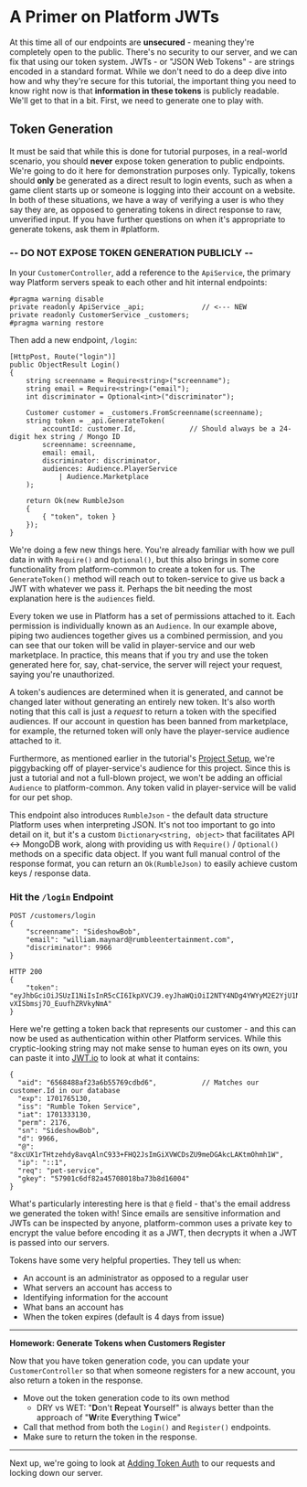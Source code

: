 # A Primer on Platform JWTs

At this time all of our endpoints are **unsecured** - meaning they're completely open to the public.  There's no security to our server, and we can fix that using our token system.  JWTs - or "JSON Web Tokens" - are strings encoded in a standard format.  While we don't need to do a deep dive into how and why they're secure for this tutorial, the important thing you need to know right now is that **information in these tokens** is publicly readable.  We'll get to that in a bit.  First, we need to generate one to play with.

## Token Generation

It must be said that while this is done for tutorial purposes, in a real-world scenario, you should **never** expose token generation to public endpoints.  We're going to do it here for demonstration purposes only.  Typically, tokens should **only** be generated as a direct result to login events, such as when a game client starts up or someone is logging into their account on a website.  In both of these situations, we have a way of verifying a user is who they say they are, as opposed to generating tokens in direct response to raw, unverified input.  If you have further questions on when it's appropriate to generate tokens, ask them in #platform.

### -- DO NOT EXPOSE TOKEN GENERATION PUBLICLY --

In your `CustomerController`, add a reference to the `ApiService`, the primary way Platform servers speak to each other and hit internal endpoints:

```
#pragma warning disable
private readonly ApiService _api;              // <--- NEW
private readonly CustomerService _customers;
#pragma warning restore
```

Then add a new endpoint, `/login`:

```
[HttpPost, Route("login")]
public ObjectResult Login()
{
    string screenname = Require<string>("screenname");
    string email = Require<string>("email");
    int discriminator = Optional<int>("discriminator");

    Customer customer = _customers.FromScreenname(screenname);
    string token = _api.GenerateToken(
        accountId: customer.Id,             // Should always be a 24-digit hex string / Mongo ID
        screenname: screenname,
        email: email,
        discriminator: discriminator,
        audiences: Audience.PlayerService 
            | Audience.Marketplace
    );

    return Ok(new RumbleJson
    {
        { "token", token }
    });
}
```

We're doing a few new things here.  You're already familiar with how we pull data in with `Require()` and `Optional()`, but this also brings in some core functionality from platform-common to create a token for us.  The `GenerateToken()` method will reach out to token-service to give us back a JWT with whatever we pass it.  Perhaps the bit needing the most explanation here is the `audiences` field.

Every token we use in Platform has a set of permissions attached to it.  Each permission is individually known as an `Audience`.  In our example above, piping two audiences together gives us a combined permission, and you can see that our token will be valid in player-service and our web marketplace.  In practice, this means that if you try and use the token generated here for, say, chat-service, the server will reject your request, saying you're unauthorized.

A token's audiences are determined when it is generated, and cannot be changed later without generating an entirely new token.  It's also worth noting that this call is just a _request_ to return a token with the specified audiences.  If our account in question has been banned from marketplace, for example, the returned token will only have the player-service audience attached to it.

Furthermore, as mentioned earlier in the tutorial's [Project Setup](02%20-%20Project%20Setup.md), we're piggybacking off of player-service's audience for this project.  Since this is just a tutorial and not a full-blown project, we won't be adding an official `Audience` to platform-common.  Any token valid in player-service will be valid for our pet shop.

This endpoint also introduces `RumbleJson` - the default data structure Platform uses when interpreting JSON.  It's not too important to go into detail on it, but it's a custom `Dictionary<string, object>` that facilitates API <-> MongoDB work, along with providing us with `Require()` / `Optional()` methods on a specific data object.  If you want full manual control of the response format, you can return an `Ok(RumbleJson)` to easily achieve custom keys / response data.

### Hit the `/login` Endpoint

```
POST /customers/login
{
    "screenname": "SideshowBob",
    "email": "william.maynard@rumbleentertainment.com",
    "discriminator": 9966
}

HTTP 200
{
    "token": "eyJhbGciOiJSUzI1NiIsInR5cCI6IkpXVCJ9.eyJhaWQiOiI2NTY4NDg4YWYyM2E2YjU1NzY5Y2RiZDYiLCJleHAiOjE3MDE3NjUxMzAsImlzcyI6IlJ1bWJsZSBUb2tlbiBTZXJ2aWNlIiwiaWF0IjoxNzAxMzMzMTMwLCJwZXJtIjoyMTc2LCJzbiI6IlNpZGVzaG93Qm9iIiwiZCI6OTk2NiwiQCI6Ijh4Y1VYMXJUSHR6ZWhkeThhdnFBbG5DOTMzK0ZIUTJKc0ltR2lYVldDRHNaVTltZURHQWtjTEFLdG1PaG1oMVciLCJpcCI6Ijo6MSIsInJlcSI6InBldC1zZXJ2aWNlIiwiZ2tleSI6IjU3OTAxYzZkZjgyYTQ1NzA4MDE4YmE3M2I4ZDE2MDA0In0.rJw7MkT9IW2q58SaOwZohIosKv_82D4KX6CO0QD1RanAvIoz4Vtz7bNBKbldq-vXISbmsj7O_EuufhZRVkyNmA"
}
```

Here we're getting a token back that represents our customer - and this can now be used as authentication within other Platform services.  While this cryptic-looking string may not make sense to human eyes on its own, you can paste it into [JWT.io](https://jwt.io) to look at what it contains:

```
{
  "aid": "6568488af23a6b55769cdbd6",           // Matches our customer.Id in our database
  "exp": 1701765130,
  "iss": "Rumble Token Service",
  "iat": 1701333130,
  "perm": 2176,
  "sn": "SideshowBob",
  "d": 9966,
  "@": "8xcUX1rTHtzehdy8avqAlnC933+FHQ2JsImGiXVWCDsZU9meDGAkcLAKtmOhmh1W",
  "ip": "::1",
  "req": "pet-service",
  "gkey": "57901c6df82a45708018ba73b8d16004"
}
```

What's particularly interesting here is that `@` field - that's the email address we generated the token with!  Since emails are sensitive information and JWTs can be inspected by anyone, platform-common uses a private key to encrypt the value before encoding it as a JWT, then decrypts it when a JWT is passed into our servers.

Tokens have some very helpful properties.  They tell us when:

* An account is an administrator as opposed to a regular user
* What servers an account has access to
* Identifying information for the account
* What bans an account has
* When the token expires (default is 4 days from issue)

<hr />

**Homework: Generate Tokens when Customers Register**

Now that you have token generation code, you can update your `CustomerController` so that when someone registers for a new account, you also return a token in the response.

* Move out the token generation code to its own method 
  * DRY vs WET: "**D**on't **R**epeat **Y**ourself" is always better than the approach of "**W**rite **E**verything **T**wice"
* Call that method from both the `Login()` and `Register()` endpoints.
* Make sure to return the token in the response.

<hr />

Next up, we're going to look at [Adding Token Auth](07%20-%20Adding%20Token%20Auth.md) to our requests and locking down our server.